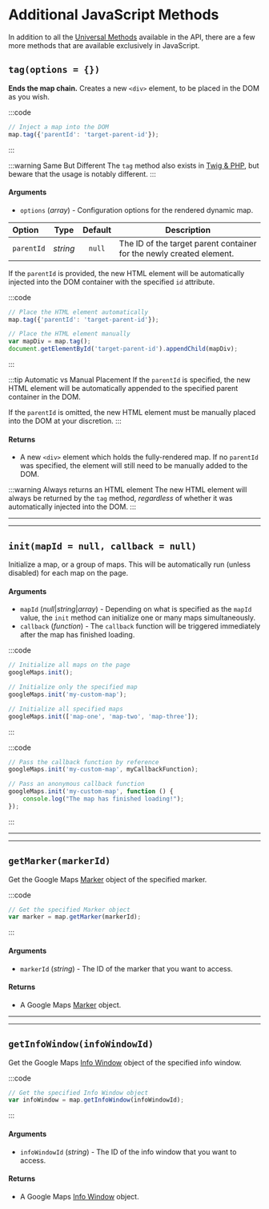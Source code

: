 # Additional JavaScript Methods

In addition to all the [Universal Methods](/dynamic-maps/universal-methods/) available in the API, there are a few more methods that are available exclusively in JavaScript.

## `tag(options = {})`

**Ends the map chain.** Creates a new `<div>` element, to be placed in the DOM as you wish.

:::code
```js
// Inject a map into the DOM
map.tag({'parentId': 'target-parent-id'});
```
:::

:::warning Same But Different
The `tag` method also exists in [Twig & PHP](/dynamic-maps/twig-php-methods/#tag-init-true), but beware that the usage is notably different.
:::

#### Arguments

 - `options` (_array_) - Configuration options for the rendered dynamic map.

| Option     | Type     | Default | Description
|:-----------|:--------:|:-------:|-------------
| `parentId` | _string_ | `null`  | The ID of the target parent container for the newly created element.

If the `parentId` is provided, the new HTML element will be automatically injected into the DOM container with the specified `id` attribute.

:::code
```js Automatic Placement
// Place the HTML element automatically
map.tag({'parentId': 'target-parent-id'});
````
```js Manual Placement
// Place the HTML element manually
var mapDiv = map.tag();
document.getElementById('target-parent-id').appendChild(mapDiv);
```
:::
 
:::tip Automatic vs Manual Placement
If the `parentId` is specified, the new HTML element will be automatically appended to the specified parent container in the DOM.

If the `parentId` is omitted, the new HTML element must be manually placed into the DOM at your discretion.
:::

#### Returns

 - A new `<div>` element which holds the fully-rendered map. If no `parentId` was specified, the element will still need to be manually added to the DOM.
 
:::warning Always returns an HTML element
The new HTML element will always be returned by the `tag` method, _regardless_ of whether it was automatically injected into the DOM. 
:::

---
---

## `init(mapId = null, callback = null)`

Initialize a map, or a group of maps. This will be automatically run (unless disabled) for each map on the page.

#### Arguments

 - `mapId` (_null_|_string_|_array_) - Depending on what is specified as the `mapId` value, the `init` method can initialize one or many maps simultaneously.
 - `callback` (_function_) - The `callback` function will be triggered immediately after the map has finished loading.

:::code
```js Null
// Initialize all maps on the page
googleMaps.init();
```
```js String
// Initialize only the specified map
googleMaps.init('my-custom-map');
```
```js Array
// Initialize all specified maps
googleMaps.init(['map-one', 'map-two', 'map-three']);
```
:::

:::code
```js Callback by Reference
// Pass the callback function by reference
googleMaps.init('my-custom-map', myCallbackFunction);
```
```js Callback as Anonymous Function
// Pass an anonymous callback function
googleMaps.init('my-custom-map', function () {
    console.log("The map has finished loading!");
});
```
:::

---
---

## `getMarker(markerId)`

Get the Google Maps [Marker](https://developers.google.com/maps/documentation/javascript/reference/marker) object of the specified marker.

:::code
```js
// Get the specified Marker object
var marker = map.getMarker(markerId);
```
:::

#### Arguments

 - `markerId` (_string_) - The ID of the marker that you want to access.

#### Returns

 - A Google Maps [Marker](https://developers.google.com/maps/documentation/javascript/reference/marker) object.

---
---

## `getInfoWindow(infoWindowId)`

Get the Google Maps [Info Window](https://developers.google.com/maps/documentation/javascript/infowindows) object of the specified info window.

:::code
```js
// Get the specified Info Window object
var infoWindow = map.getInfoWindow(infoWindowId);
```
:::

#### Arguments

 - `infoWindowId` (_string_) - The ID of the info window that you want to access.

#### Returns

 - A Google Maps [Info Window](https://developers.google.com/maps/documentation/javascript/infowindows) object.
